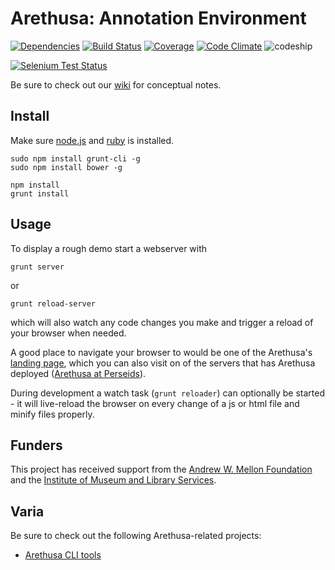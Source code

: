 # Arethusa: Annotation Environment

[![Dependencies](http://allthebadges.io/latin-language-toolkit/arethusa/gemnasium.png)](http://allthebadges.io/latin-language-toolkit/arethusa/gemnasium)
[![Build Status](http://allthebadges.io/latin-language-toolkit/arethusa/travis.png)](http://allthebadges.io/latin-language-toolkit/arethusa/travis)
[![Coverage](http://allthebadges.io/latin-language-toolkit/arethusa/coveralls.png)](http://allthebadges.io/latin-language-toolkit/arethusa/coveralls)
[![Code Climate](http://allthebadges.io/latin-language-toolkit/arethusa/code_climate.png)](http://allthebadges.io/latin-language-toolkit/arethusa/code_climate)
![codeship](https://www.codeship.io/projects/1fbcf7f0-b01d-0131-a029-52deea7632c1/status)


[![Selenium Test Status](https://saucelabs.com/browser-matrix/arethusa.svg)](https://saucelabs.com/u/arethusa)

Be sure to check out our [wiki](https://github.com/latin-language-toolkit/llt-annotation_environment/wiki) for conceptual notes.

## Install

Make sure [node.js](http://nodejs.org) and [ruby](http://www.ruby-lang.org) is installed.

```
sudo npm install grunt-cli -g
sudo npm install bower -g

npm install
grunt install
```

## Usage

To display a rough demo start a webserver with

```
grunt server
```

or

```
grunt reload-server
```

which will also watch any code changes you make and trigger a reload of
your browser when needed.

A good place to navigate your browser to would be one of the Arethusa's
[landing page](http:/localhost:8081/app/#/), which you can also visit
on of the servers that has Arethusa deployed ([Arethusa at Perseids](http://sosol.perseids.org/tools/arethusa/app/#/)).



During development a watch task (`grunt reloader`) can optionally be
started - it will live-reload the browser on every change of a js or
html file and minify files properly.

## Funders

This project has received support from the [Andrew W. Mellon Foundation](http://www.mellon.org/) and the [Institute of Museum and Library Services](http://imls.gov/).

## Varia

Be sure to check out the following Arethusa-related projects:
- [Arethusa CLI tools](http://github.com/latin-language-toolkit/arethusa-cli)
